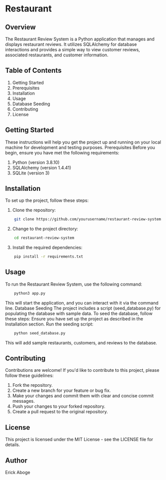 # Restaurant
## Overview
The Restaurant Review System is a Python application that manages and displays restaurant reviews. It utilizes SQLAlchemy for database interactions and provides a simple way to view customer reviews, associated restaurants, and customer information.

## Table of Contents
1. Getting Started
2. Prerequisites
3. Installation
4. Usage
5. Database Seeding
6. Contributing
7. License

## Getting Started

These instructions will help you get the project up and running on your local machine for development and testing purposes.
Prerequisites
Before you begin, ensure you have met the following requirements:

1. Python (version 3.8.10)
2. SQLAlchemy (version 1.4.41)
3. SQLite (version 3)
  
## Installation

To set up the project, follow these steps:
1.  Clone the repository:
```bash
    git clone https://github.com/yourusername/restaurant-review-system.git
```
2. Change to the project directory:
```bash
    cd restaurant-review-system
```
3. Install the required dependencies:
```bash
    pip install -r requirements.txt
```
## Usage

To run the Restaurant Review System, use the following command:
```bash
    python3 app.py
```
This will start the application, and you can interact with it via the command line.
Database Seeding
The project includes a script (seed_database.py) for populating the database with sample data. To seed the database, follow these steps:
Ensure you have set up the project as described in the Installation section.
Run the seeding script:
```bash
    python seed_database.py
```
This will add sample restaurants, customers, and reviews to the database.

## Contributing
Contributions are welcome! If you'd like to contribute to this project, please follow these guidelines:
1. Fork the repository.
2. Create a new branch for your feature or bug fix.
3. Make your changes and commit them with clear and concise commit messages.
4. Push your changes to your forked repository.
5. Create a pull request to the original repository.

## License

This project is licensed under the MIT License - see the LICENSE file for details.

## Author
Erick Aboge
